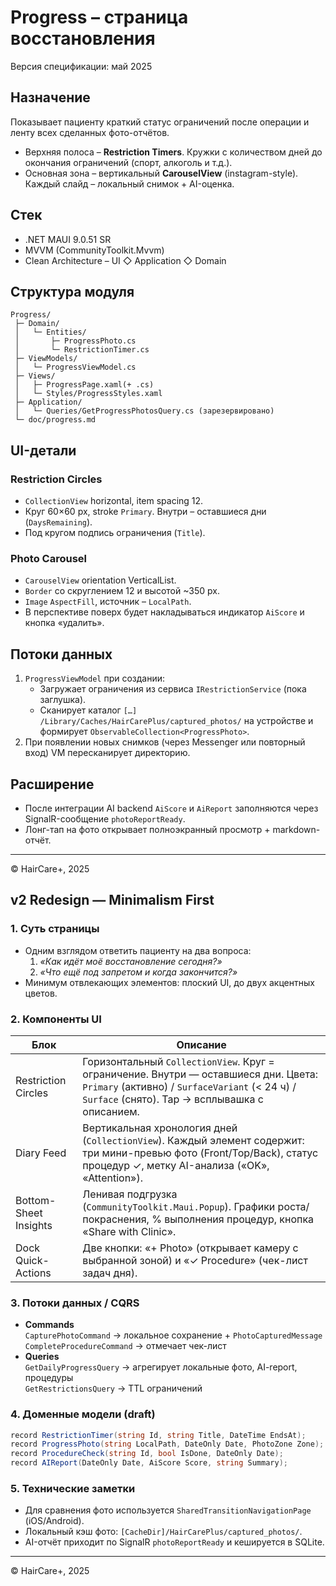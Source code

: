 # Progress – страница восстановления

Версия спецификации: май 2025

## Назначение
Показывает пациенту краткий статус ограничений после операции и ленту всех сделанных фото-отчётов.

* Верхняя полоса – **Restriction Timers**. Кружки с количеством дней до окончания ограничений (спорт, алкоголь и т.д.).
* Основная зона – вертикальный **CarouselView** (instagram-style). Каждый слайд – локальный снимок + AI-оценка.

## Стек
* .NET MAUI 9.0.51 SR
* MVVM (CommunityToolkit.Mvvm)
* Clean Architecture – UI ◇ Application ◇ Domain

## Структура модуля
```
Progress/
 ├─ Domain/
 │   └─ Entities/
 │       ├─ ProgressPhoto.cs
 │       └─ RestrictionTimer.cs
 ├─ ViewModels/
 │   └─ ProgressViewModel.cs
 ├─ Views/
 │   ├─ ProgressPage.xaml(+ .cs)
 │   └─ Styles/ProgressStyles.xaml
 ├─ Application/
 │   └─ Queries/GetProgressPhotosQuery.cs (зарезервировано)
 └─ doc/progress.md
```

## UI-детали
### Restriction Circles
* `CollectionView` horizontal, item spacing 12.
* Круг 60×60 px, stroke `Primary`. Внутри – оставшиеся дни (`DaysRemaining`).
* Под кругом подпись ограничения (`Title`).

### Photo Carousel
* `CarouselView` orientation VerticalList.
* `Border` со скруглением 12 и высотой ~350 px.
* `Image` `AspectFill`, источник – `LocalPath`.
* В перспективе поверх будет накладываться индикатор `AiScore` и кнопка «удалить».

## Потоки данных
1. `ProgressViewModel` при создании:
   * Загружает ограничения из сервиса `IRestrictionService` (пока заглушка).
   * Сканирует каталог `[…] /Library/Caches/HairCarePlus/captured_photos/` на устройстве и формирует `ObservableCollection<ProgressPhoto>`.
2. При появлении новых снимков (через Messenger или повторный вход) VM пересканирует директорию.

## Расширение
* После интеграции AI backend `AiScore` и `AiReport` заполняются через SignalR-сообщение `photoReportReady`.
* Лонг-тап на фото открывает полноэкранный просмотр + markdown-отчёт.

---
© HairCare+, 2025

## v2 Redesign — Minimalism First

### 1. Суть страницы
* Одним взглядом ответить пациенту на два вопроса:  
  1. *«Как идёт моё восстановление сегодня?»*  
  2. *«Что ещё под запретом и когда закончится?»*
* Минимум отвлекающих элементов: плоский UI, до двух акцентных цветов.

### 2. Компоненты UI
|Блок|Описание|
|----|---------|
|Restriction Circles|Горизонтальный `CollectionView`. Круг = ограничение. Внутри — оставшиеся дни. Цвета: `Primary` (активно) / `SurfaceVariant` (< 24 ч) / `Surface` (снято). Tap → всплывашка с описанием.|
|Diary Feed|Вертикальная хронология дней (`CollectionView`). Каждый элемент содержит: три мини-превью фото (Front/Top/Back), статус процедур ✓, метку AI-анализа («OK», «Attention»).|
|Bottom-Sheet Insights|Ленивая подгрузка (`CommunityToolkit.Maui.Popup`). Графики роста/покраснения, % выполнения процедур, кнопка «Share with Clinic».|
|Dock Quick-Actions|Две кнопки: «+ Photo» (открывает камеру c выбранной зоной) и «✓ Procedure» (чек-лист задач дня).|

### 3. Потоки данных / CQRS
* **Commands**  
  `CapturePhotoCommand` → локальное сохранение + `PhotoCapturedMessage`  
  `CompleteProcedureCommand` → отмечает чек-лист  
* **Queries**  
  `GetDailyProgressQuery` → агрегирует локальные фото, AI-report, процедуры  
  `GetRestrictionsQuery` → TTL ограничений

### 4. Доменные модели (draft)
```csharp
record RestrictionTimer(string Id, string Title, DateTime EndsAt);
record ProgressPhoto(string LocalPath, DateOnly Date, PhotoZone Zone);
record ProcedureCheck(string Id, bool IsDone, DateOnly Date);
record AIReport(DateOnly Date, AiScore Score, string Summary);
```

### 5. Технические заметки
* Для сравнения фото используется `SharedTransitionNavigationPage` (iOS/Android).  
* Локальный кэш фото: `[CacheDir]/HairCarePlus/captured_photos/`.  
* AI-отчёт приходит по SignalR `photoReportReady` и кешируется в SQLite.

---
© HairCare+, 2025 